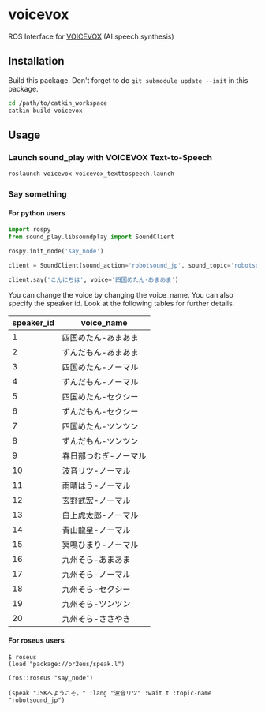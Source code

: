 # voicevox

ROS Interface for [VOICEVOX](https://voicevox.hiroshiba.jp/) (AI speech synthesis)

## Installation

Build this package. Don't forget to do `git submodule update --init` in this package.

```bash
cd /path/to/catkin_workspace
catkin build voicevox
```

## Usage

### Launch sound_play with VOICEVOX Text-to-Speech

```bash
roslaunch voicevox voicevox_texttospeech.launch
```

### Say something

#### For python users

```python
import rospy
from sound_play.libsoundplay import SoundClient

rospy.init_node('say_node')

client = SoundClient(sound_action='robotsound_jp', sound_topic='robotsound_jp')

client.say('こんにちは', voice='四国めたん-あまあま')
```

You can change the voice by changing the voice_name.
You can also specify the speaker id.
Look at the following tables for further details.

|  speaker_id  |  voice_name  |
| ---- | ---- |
| 1 | 四国めたん-あまあま |
| 2 | ずんだもん-あまあま |
| 3 | 四国めたん-ノーマル |
| 4 | ずんだもん-ノーマル |
| 5 | 四国めたん-セクシー |
| 6 | ずんだもん-セクシー |
| 7 | 四国めたん-ツンツン |
| 8 | ずんだもん-ツンツン |
| 9 | 春日部つむぎ-ノーマル |
| 10 | 波音リツ-ノーマル |
| 11 | 雨晴はう-ノーマル |
| 12 | 玄野武宏-ノーマル |
| 13 | 白上虎太郎-ノーマル |
| 14 | 青山龍星-ノーマル |
| 15 | 冥鳴ひまり-ノーマル |
| 16 | 九州そら-あまあま |
| 17 | 九州そら-ノーマル |
| 18 | 九州そら-セクシー |
| 19 | 九州そら-ツンツン |
| 20 | 九州そら-ささやき |

#### For roseus users

```
$ roseus
(load "package://pr2eus/speak.l")

(ros::roseus "say_node")

(speak "JSKへようこそ。" :lang "波音リツ" :wait t :topic-name "robotsound_jp")
```

